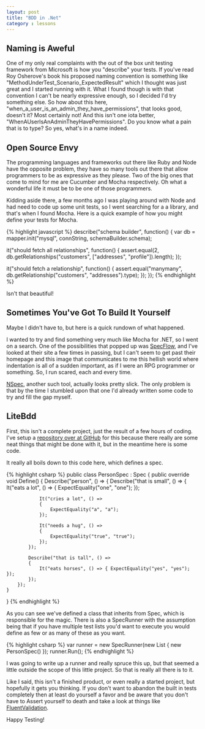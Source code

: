 ```yaml
---
layout: post
title: "BDD in .Net"
category : lessons
---
```


## Naming is Aweful

One of my only real complaints with the out of the box unit testing framework from Microsoft is how you "describe" your tests. If you've read Roy Osherove's book his proposed naming convention is something like "MethodUnderTest_Scenario_ExpectedResult" which I thought was just great and I started running with it. What I found though is with that convention I can't be nearly expressive enough, so I decided I'd try something else. So how about this here, "when_a_user_is_an_admin_they_have_permissions", that looks good, doesn't it? Most certainly not! And this isn't one iota better, "WhenAUserIsAnAdminTheyHavePermissions". Do you know what a pain that is to type? So yes, what's in a name indeed.

## Open Source Envy

The programming languages and frameworks out there like Ruby and Node have the opposite problem, they have so many tools out there that allow programmers to be as expressive as they please. Two of the big ones that come to mind for me are Cucumber and Mocha respectively. Oh what a wonderful life it must be to be one of those programmers.

Kidding aside there, a few months ago I was playing around with Node and had need to code up some unit tests, so I went searching for a a library, and that's when I found Mocha. Here is a quick example of how you might define your tests for Mocha.

{% highlight javascript %}
describe("schema builder", function() {
  var db = mapper.init("mysql", connString, schemaBuilder.schema);

  it("should fetch all relationships", function() {
    assert.equal(2, db.getRelationships("customers", ["addresses", "profile"]).length);
  });

  it("should fetch a relationship", function() {
    assert.equal("manymany", db.getRelationship("customers", "addresses").type);
  });
});
{% endhighlight %}

Isn't that beautiful!

## Sometimes You've Got To Build It Yourself

Maybe I didn't have to, but here is a quick rundown of what happened.

I wanted to try and find something very much like Mocha for .NET, so I went on a search. One of the possibilities that popped up was [SpecFlow](http://www.specflow.org/specflownew/), and I've looked at their site a few times in passing, but I can't seem to get past their homepage and this image that communicates to me this hellish world where indentation is all of a sudden important, as if I were an RPG programmer or something. So, I run scared, each and every time.

[NSpec](http://nspec.org/), another such tool, actually looks pretty slick. The only problem is that by the time I stumbled upon that one I'd already written some code to try and fill the gap myself.

## LiteBdd

First, this isn't a complete project, just the result of a few hours of coding. I've setup a [repository over at GitHub](https://github.com/bteller/LiteBdd) for this because there really are some neat things that might be done with it, but in the meantime here is some code.

It really all boils down to this code here, which defines a spec.

{% highlight csharp %}
public class PersonSpec : Spec
{
    public override void Define()
    {
        Describe("person", () =>
        {
            Describe("that is small", () =>
            {
                It("eats a lot", () =>
                {
                    ExpectEquality("one", "one");
                });

                It("cries a lot", () =>
                {
                    ExpectEquality("a", "a");
                });

                It("needs a hug", () =>
                {
                    ExpectEquality("true", "true");
                });
            });

            Describe("that is tall", () =>
            {
                It("eats horses", () => { ExpectEquality("yes", "yes"); });
            });
        });
    }
}
{% endhighlight %}

As you can see we've defined a class that inherits from Spec, which is responsible for the magic. There is also a SpecRunner with the assumption being that if you have multiple test lists you'd want to execute you would define as few or as many of these as you want.

{% highlight csharp %}
var runner = new SpecRunner(new List<Spec>
{
    new PersonSpec()
});
runner.Run();
{% endhighlight %}

I was going to write up a runner and really spruce this up, but that seemed a little outside the scope of this little project. So that is really all there is to it.

Like I said, this isn't a finished product, or even really a started project, but hopefully it gets you thinking. If you don't want to abandon the built in tests completely then at least do yourself a favor and be aware that you don't have to Assert yourself to death and take a look at things like [FluentValidation](http://fluentvalidation.codeplex.com/).

Happy Testing!